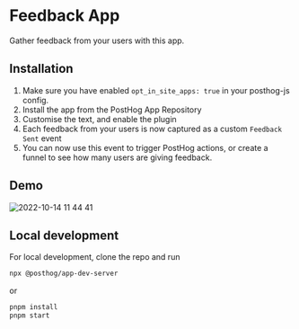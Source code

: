 # Feedback App

Gather feedback from your users with this app.

## Installation

1. Make sure you have enabled `opt_in_site_apps: true` in your posthog-js config.
2. Install the app from the PostHog App Repository
3. Customise the text, and enable the plugin
4. Each feedback from your users is now captured as a custom `Feedback Sent` event
5. You can now use this event to trigger PostHog actions, or create a funnel to see how many users are giving feedback.

## Demo

![2022-10-14 11 44 41](https://user-images.githubusercontent.com/53387/195816802-ab1d4987-35f3-496d-9e97-4b85c2f66cfc.gif)

## Local development

For local development, clone the repo and run

```bash
npx @posthog/app-dev-server
```

or

```bash
pnpm install
pnpm start
```